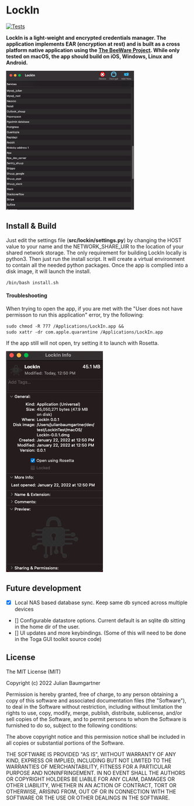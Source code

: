 # LockIn
[![Tests](https://github.com/hyptocrypto/LockIn/actions/workflows/tests.yml/badge.svg)](https://github.com/hyptocrypto/LockIn/actions/workflows/tests.yml)


**LockIn is a light-weight and encrypted credentials manager. The application implements EAR (encryption at rest) and is built as a cross platform native application using the [The BeeWare Project](https://beeware.org/). While only tested on macOS, the app should build on iOS, Windows, Linux and Android.**

<kbd>
<img width=350 src="docs/lockin_demo.png"/>
</kbd>



## Install & Build
Just edit the settings file (<b>src/lockin/settings.py</b>) by changing the HOST value to your name and the NETWORK_SHARE_UIR to the location of your shared network  storage. 
The only requirement for building LockIn locally is python3. Then just run the install script. It will create a virtual environment to contain all the needed python packages. Once the app is complied into a disk image, it will launch the install.
```
/bin/bash install.sh
```

#### Troubleshooting
When trying to open the app, if you are met with the "User does not have permisson to run this application" error, try the following:
```
sudo chmod -R 777 /Applications/LockIn.app &&
sudo xattr -dr com.apple.quarantine /Applications/LockIn.app
```
If the app still will not open, try setting it to launch with Rosetta.

<kbd>
<img src="docs/rosetta.png"/>
</kbd>


## Future development

- [X] Local NAS based database sync. Keep same db synced across multiple devices
- [] Configurable datastore options. Current default is an sqlite db sitting in the home dir of the user.
- [] UI updates and more keybindings. (Some of this will need to be done in the Toga GUI toolkit source code)

## License
The MIT License (MIT)

Copyright (c) 2022 Julian Baumgartner

Permission is hereby granted, free of charge, to any person obtaining a copy of this software and associated documentation files (the "Software"), to deal in the Software without restriction, including without limitation the rights to use, copy, modify, merge, publish, distribute, sublicense, and/or sell copies of the Software, and to permit persons to whom the Software is furnished to do so, subject to the following conditions:

The above copyright notice and this permission notice shall be included in all copies or substantial portions of the Software.

THE SOFTWARE IS PROVIDED "AS IS", WITHOUT WARRANTY OF ANY KIND, EXPRESS OR IMPLIED, INCLUDING BUT NOT LIMITED TO THE WARRANTIES OF MERCHANTABILITY, FITNESS FOR A PARTICULAR PURPOSE AND NONINFRINGEMENT. IN NO EVENT SHALL THE AUTHORS OR COPYRIGHT HOLDERS BE LIABLE FOR ANY CLAIM, DAMAGES OR OTHER LIABILITY, WHETHER IN AN ACTION OF CONTRACT, TORT OR OTHERWISE, ARISING FROM, OUT OF OR IN CONNECTION WITH THE SOFTWARE OR THE USE OR OTHER DEALINGS IN THE SOFTWARE.
